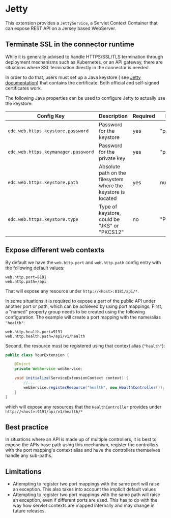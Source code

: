# Jetty

This extension provides a `JettyService`, a Servlet Context Container that can expose REST API on a Jersey based
WebServer.

## Terminate SSL in the connector runtime

While it is generally advised to handle HTTPS/SSL/TLS termination through deployment mechanisms such as
Kubernetes, or an API gateway, there are situations where SSL termination directly in the connector is
needed.

In order to do that, users must set up a Java keystore (
see [Jetty documentation](https://www.eclipse.org/jetty/documentation/jetty-10/operations-guide/index.html#og-keystore))
that contains the certificate. Both official and self-signed certificates work.

The following Java properties can be used to configure Jetty to actually use the keystore:

| Config Key                        | Description                                                   | Required | Default    |
|-----------------------------------|---------------------------------------------------------------|----------|------------|
| `edc.web.https.keystore.password`   | Password for the keystore                                     | yes      | "password" |
| `edc.web.https.keymanager.password` | Password for the private key                                  | yes      | "password" |
| `edc.web.https.keystore.path`       | Absolute path on the filesystem where the keystore is located | yes      | null       |
| `edc.web.https.keystore.type`       | Type of keystore, could be "JKS" or "PKCS12"                  | no       | "PKCS12"     |

## Expose different web contexts

By default we have the `web.http.port`
and `web.http.path` config entry with the following default values:

```properties
web.http.port=8181
web.http.path=/api
```

That will expose any resource under `http://<host>:8181/api/*`.

In some situations it is required to expose a part of the public API under another port or path, which can be achieved
by using port mappings. First, a "named"
property group needs to be created using the following configuration. The example will create a port mapping with the
name/alias `"health"`:

```properties
web.http.health.port=9191
web.http.health.path=/api/v1/health
```

Second, the resource must be registered using that context alias (`"health"`):

```java
public class YourExtension {

    @Inject
    private WebService webService;

    void initialize(ServiceExtensionContext context) {
        //...
        webService.registerResource("health", new HealthController());
    }
}
```

which will expose any resources that the `HealthController` provides under `http://<host>:9191/api/v1/health/*`

## Best practice

In situations where an API is made up of multiple controllers, it is best to expose the APIs base path using this
mechanism, register the controllers with the
port mapping's context alias and have the controllers themselves handle any sub-paths.

## Limitations

- Attempting to register two port mappings with the same port will raise an exception. This also takes into account the
  implicit default values
- Attempting to register two port mappings with the same path will raise an exception, even if different ports are used.
  This has to do with the way how servlet
  contexts are mapped internally and may change in future releases.
